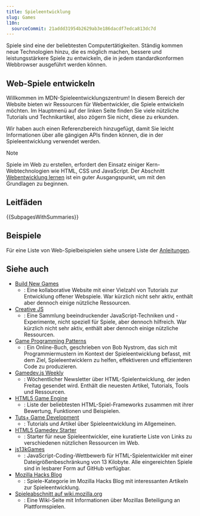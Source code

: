 ```yaml
---
title: Spieleentwicklung
slug: Games
l10n:
  sourceCommit: 21addd31954b2629ab3e186dacdf7edca813dc7d
---
```


Spiele sind eine der beliebtesten Computertätigkeiten. Ständig kommen neue Technologien hinzu, die es möglich machen, bessere und leistungsstärkere Spiele zu entwickeln, die in jedem standardkonformen Webbrowser ausgeführt werden können.

## Web-Spiele entwickeln

Willkommen im MDN-Spieleentwicklungszentrum! In diesem Bereich der Website bieten wir Ressourcen für Webentwickler, die Spiele entwickeln möchten. Im Hauptmenü auf der linken Seite finden Sie viele nützliche Tutorials und Technikartikel, also zögern Sie nicht, diese zu erkunden.

Wir haben auch einen Referenzbereich hinzugefügt, damit Sie leicht Informationen über alle gängigen APIs finden können, die in der Spieleentwicklung verwendet werden.

> [!NOTE]
> Spiele im Web zu erstellen, erfordert den Einsatz einiger Kern-Webtechnologien wie HTML, CSS und JavaScript. Der Abschnitt [Webentwicklung lernen](/de/docs/Learn_web_development) ist ein guter Ausgangspunkt, um mit den Grundlagen zu beginnen.

## Leitfäden

{{SubpagesWithSummaries}}

## Beispiele

Für eine Liste von Web-Spielbeispielen siehe unsere Liste der [Anleitungen](/de/docs/Games/Tutorials).

## Siehe auch

- [Build New Games](http://buildnewgames.com/)
  - : Eine kollaborative Website mit einer Vielzahl von Tutorials zur Entwicklung offener Webspiele. War kürzlich nicht sehr aktiv, enthält aber dennoch einige nützliche Ressourcen.
- [Creative JS](http://creativejs.com/)
  - : Eine Sammlung beeindruckender JavaScript-Techniken und -Experimente, nicht speziell für Spiele, aber dennoch hilfreich. War kürzlich nicht sehr aktiv, enthält aber dennoch einige nützliche Ressourcen.
- [Game Programming Patterns](https://gameprogrammingpatterns.com/)
  - : Ein Online-Buch, geschrieben von Bob Nystrom, das sich mit Programmiermustern im Kontext der Spieleentwicklung befasst, mit dem Ziel, Spieleentwicklern zu helfen, effektiveren und effizienteren Code zu produzieren.
- [Gamedev.js Weekly](https://gamedevjsweekly.com/)
  - : Wöchentlicher Newsletter über HTML-Spielentwicklung, der jeden Freitag gesendet wird. Enthält die neuesten Artikel, Tutorials, Tools und Ressourcen.
- [HTML5 Game Engine](https://html5gameengine.com/)
  - : Liste der beliebtesten HTML-Spiel-Frameworks zusammen mit ihrer Bewertung, Funktionen und Beispielen.
- [Tuts+ Game Development](https://code.tutsplus.com/c/game-development)
  - : Tutorials und Artikel über Spieleentwicklung im Allgemeinen.
- [HTML5 Gamedev Starter](https://html5devstarter.enclavegames.com/)
  - : Starter für neue Spieleentwickler, eine kuratierte Liste von Links zu verschiedenen nützlichen Ressourcen im Web.
- [js13kGames](https://js13kgames.com/)
  - : JavaScript-Coding-Wettbewerb für HTML-Spielentwickler mit einer Dateigrößenbeschränkung von 13 Kilobyte. Alle eingereichten Spiele sind in lesbarer Form auf GitHub verfügbar.
- [Mozilla Hacks Blog](https://hacks.mozilla.org/category/games/)
  - : Spiele-Kategorie im Mozilla Hacks Blog mit interessanten Artikeln zur Spieleentwicklung.
- [Spieleabschnitt auf wiki.mozilla.org](https://wiki.mozilla.org/Platform/Games)
  - : Eine Wiki-Seite mit Informationen über Mozillas Beteiligung an Plattformspielen.
